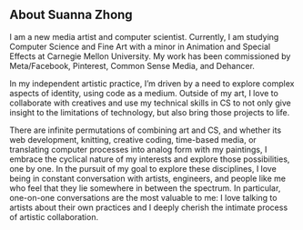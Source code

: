 ## About Suanna Zhong

I am a new media artist and computer scientist. Currently, I am studying Computer Science and Fine Art with a minor in Animation and Special Effects at Carnegie Mellon University. My work has been commissioned by Meta/Facebook, Pinterest, Common Sense Media, and Dehancer.

In my independent artistic practice, I’m driven by a need to explore complex aspects of identity, using code as a medium. Outside of my art, I love to collaborate with creatives and use my technical skills in CS to not only give insight to the limitations of technology, but also bring those projects to life.  
  
There are infinite permutations of combining art and CS, and whether its web development, knitting, creative coding, time-based media, or translating computer processes into analog form with my paintings, I embrace the cyclical nature of my interests and explore those possibilities, one by one. In the pursuit of my goal to explore these disciplines, I love being in constant conversation with artists, engineers, and people like me who feel that they lie somewhere in between the spectrum. In particular, one-on-one conversations are the most valuable to me: I love talking to artists about their own practices and I deeply cherish the intimate process of artistic collaboration.  

